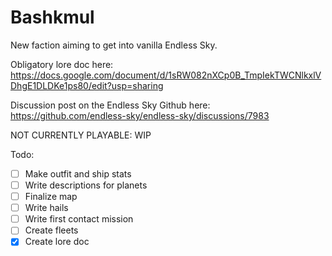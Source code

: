 # Bashkmul
 New faction aiming to get into vanilla Endless Sky. 

 Obligatory lore doc here: https://docs.google.com/document/d/1sRW082nXCp0B_TmpIekTWCNlkxlVDhgE1DLDKe1ps80/edit?usp=sharing
 
 Discussion post on the Endless Sky Github here: https://github.com/endless-sky/endless-sky/discussions/7983
 
 NOT CURRENTLY PLAYABLE: WIP
 
 Todo:
- [ ] Make outfit and ship stats
- [ ] Write descriptions for planets
- [ ] Finalize map
- [ ] Write hails
- [ ] Write first contact mission
- [ ] Create fleets
- [x] Create lore doc
